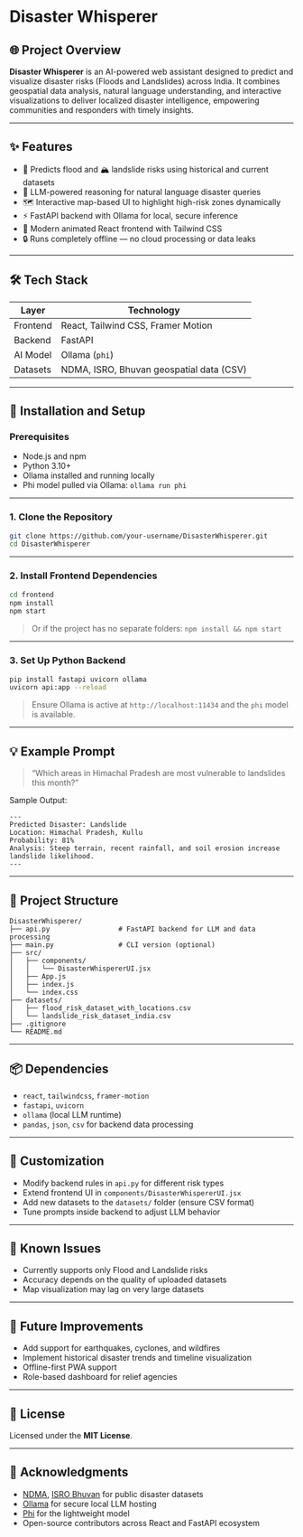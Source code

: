 # **Disaster Whisperer**



## 🌐 Project Overview

**Disaster Whisperer** is an AI-powered web assistant designed to predict and visualize disaster risks (Floods and Landslides) across India. It combines geospatial data analysis, natural language understanding, and interactive visualizations to deliver localized disaster intelligence, empowering communities and responders with timely insights.

---

## ✨ Features

- 🌊 Predicts flood and 🏔️ landslide risks using historical and current datasets
- 🧠 LLM-powered reasoning for natural language disaster queries
- 🗺️ Interactive map-based UI to highlight high-risk zones dynamically
- ⚡ FastAPI backend with Ollama for local, secure inference
- 🎨 Modern animated React frontend with Tailwind CSS
- 🔒 Runs completely offline — no cloud processing or data leaks

---

## 🛠️ Tech Stack

| Layer      | Technology                                  |
|------------|---------------------------------------------|
| Frontend   | React, Tailwind CSS, Framer Motion          |
| Backend    | FastAPI                                     |
| AI Model   | Ollama (`phi`)                              |
| Datasets   | NDMA, ISRO, Bhuvan geospatial data (CSV)    |

---

## 🚀 Installation and Setup

### Prerequisites

- Node.js and npm
- Python 3.10+
- Ollama installed and running locally
- Phi model pulled via Ollama: `ollama run phi`

---

### 1. Clone the Repository

```bash
git clone https://github.com/your-username/DisasterWhisperer.git
cd DisasterWhisperer
```

---

### 2. Install Frontend Dependencies

```bash
cd frontend
npm install
npm start
```

> Or if the project has no separate folders:
> `npm install && npm start`

---

### 3. Set Up Python Backend

```bash
pip install fastapi uvicorn ollama
uvicorn api:app --reload
```

> Ensure Ollama is active at `http://localhost:11434` and the `phi` model is available.

---

## 💡 Example Prompt

> “Which areas in Himachal Pradesh are most vulnerable to landslides this month?”

Sample Output:
```
---
Predicted Disaster: Landslide
Location: Himachal Pradesh, Kullu
Probability: 81%
Analysis: Steep terrain, recent rainfall, and soil erosion increase landslide likelihood.
---
```

---

## 📁 Project Structure

```
DisasterWhisperer/
├── api.py                 # FastAPI backend for LLM and data processing
├── main.py                # CLI version (optional)
├── src/
│   ├── components/
│   │   └── DisasterWhispererUI.jsx
│   ├── App.js
│   ├── index.js
│   └── index.css
├── datasets/
│   ├── flood_risk_dataset_with_locations.csv
│   └── landslide_risk_dataset_india.csv
├── .gitignore
└── README.md
```

---

## 📦 Dependencies

- `react`, `tailwindcss`, `framer-motion`
- `fastapi`, `uvicorn`
- `ollama` (local LLM runtime)
- `pandas`, `json`, `csv` for backend data processing

---

## 🔧 Customization

- Modify backend rules in `api.py` for different risk types
- Extend frontend UI in `components/DisasterWhispererUI.jsx`
- Add new datasets to the `datasets/` folder (ensure CSV format)
- Tune prompts inside backend to adjust LLM behavior

---

## 🐞 Known Issues

- Currently supports only Flood and Landslide risks
- Accuracy depends on the quality of uploaded datasets
- Map visualization may lag on very large datasets

---

## 🚧 Future Improvements

- Add support for earthquakes, cyclones, and wildfires
- Implement historical disaster trends and timeline visualization
- Offline-first PWA support
- Role-based dashboard for relief agencies

---

## 📄 License

Licensed under the **MIT License**.

---

## 🙌 Acknowledgments

- [NDMA](https://ndma.gov.in/), [ISRO Bhuvan](https://bhuvan.nrsc.gov.in/) for public disaster datasets
- [Ollama](https://ollama.com/) for secure local LLM hosting
- [Phi](https://huggingface.co/microsoft/phi-2) for the lightweight model
- Open-source contributors across React and FastAPI ecosystem
